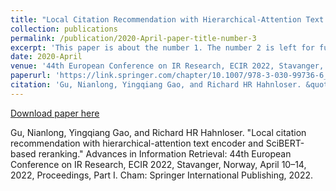 ```yaml
---
title: "Local Citation Recommendation with Hierarchical-Attention Text Encoder and SciBERT-Based Reranking "
collection: publications
permalink: /publication/2020-April-paper-title-number-3
excerpt: 'This paper is about the number 1. The number 2 is left for future work.'
date: 2020-April
venue: '44th European Conference on IR Research, ECIR 2022, Stavanger, Norway, April 10–14, 2022, Proceedings, Part I'
paperurl: 'https://link.springer.com/chapter/10.1007/978-3-030-99736-6_19'
citation: 'Gu, Nianlong, Yingqiang Gao, and Richard HR Hahnloser. &quot;Local citation recommendation with hierarchical-attention text encoder and SciBERT-based reranking.&quot; Advances in Information Retrieval: 44th European Conference on IR Research, ECIR 2022, Stavanger, Norway, April 10–14, 2022, Proceedings, Part I. Cham: Springer International Publishing, 2022.'
---
```

[Download paper here](https://link.springer.com/chapter/10.1007/978-3-030-99736-6_19)

Gu, Nianlong, Yingqiang Gao, and Richard HR Hahnloser. "Local citation recommendation with hierarchical-attention text encoder and SciBERT-based reranking." Advances in Information Retrieval: 44th European Conference on IR Research, ECIR 2022, Stavanger, Norway, April 10–14, 2022, Proceedings, Part I. Cham: Springer International Publishing, 2022.